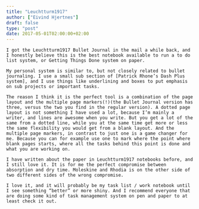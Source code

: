 ```yaml
---
title: "Leuchtturm1917"
author: ["Eivind Hjertnes"]
draft: false
type: "post"
date: 2017-05-01T02:00:00+02:00
---
```


<div class="HTML">
  <div></div>

<p>

</div>

```text
I got the Leuchtturm1917 Bullet Journal in the mail a while back, and I honestly believe this is the best notebook available to run a to do list system, or Getting Things Done system on paper.
```

<div class="HTML">
  <div></div>

</p>

</div>

<div class="HTML">
  <div></div>

<p>

</div>

```text
My personal system is similar to, but not closely related to bullet journaling. I use a small sub section of [Patrick Rhone’s Dash Plus system], and I use things like underlining and boxes to put emphasis on sub projects or important tasks.
```

<div class="HTML">
  <div></div>

</p>

</div>

<div class="HTML">
  <div></div>

<p>

</div>

```text
The reason I think it is the perfect tool is a combination of the page layout and the multiple page markers(!)(the Bullet Journal version has three, versus the two you find in the regular version). A dotted page layout is not something I have used a lot, because I’m mainly a writer, and lines are awesome when you write. But you get a lot of the same from a dotted line, while you at the same time get more or less the same flexibility you would get from a blank layout. And the multiple page markers, in contrast to just one is a game changer for me. Because you can for example use one to mark where the point where blank pages starts, where all the tasks behind this point is done and what you are working on.
```

<div class="HTML">
  <div></div>

</p>

</div>

<div class="HTML">
  <div></div>

<p>

</div>

```text
I have written about the paper in Leuchtturm1917 notebooks before, and I still love it. It is for me the perfect compromise between absorption and dry time. Moleskine and Rhodia is on the other side of two different sides of the wrong compromise.
```

<div class="HTML">
  <div></div>

</p>

</div>

<div class="HTML">
  <div></div>

<p>

</div>

```text
I love it, and it will probably be my task list / work notebook until I see something “better” or more shiny. And I recommend everyone that are doing some kind of task management system on pen and paper to at least check it out.
```

<div class="HTML">
  <div></div>

</p>

</div>
